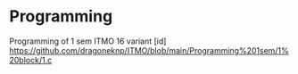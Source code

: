 # Programming
Programming of 1 sem ITMO 16 variant
[id] https://github.com/dragoneknp/ITMO/blob/main/Programming%201sem/1%20block/1.c
